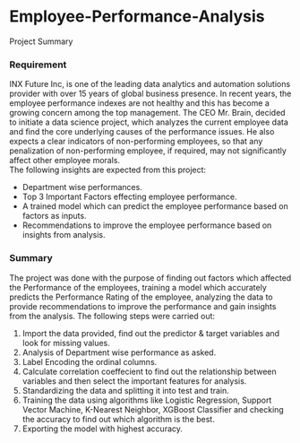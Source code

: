 # Employee-Performance-Analysis

 Project Summary

### Requirement
   INX Future Inc, is one of the leading data analytics and automation solutions provider with over 15 years of global business presence. In recent years, the employee performance indexes are not healthy and this has become a growing concern among the top management. The CEO Mr. Brain, decided to initiate a data science project, which analyzes the current employee data and find the core underlying causes of the performance issues. He also expects a clear indicators of non-performing employees, so that any penalization of non-performing employee, if required, may not significantly affect other employee morals.             
   The following insights are expected from this project:
- Department wise performances.
- Top 3 Important Factors effecting employee performance.
- A trained model which can predict the employee performance based on factors as inputs.
- Recommendations to improve the employee performance based on insights from analysis.

### Summary
   The project was done with the purpose of finding out factors which affected the Performance of the employees, training a model which accurately predicts the Performance Rating of the employee, analyzing the data to provide recommendations to improve the performance and gain insights from the analysis.
   The following steps were carried out:
1. Import the data provided, find out the predictor & target variables and look for missing values.
2. Analysis of Department wise performance as asked.
3. Label Encoding the ordinal columns.
4. Calculate correlation coeffecient to find out the relationship between variables and then select the important features for analysis.
5. Standardizing the data and splitting it into test and train.
6. Training the data using algorithms like Logistic Regression, Support Vector Machine, K-Nearest Neighbor, XGBoost Classifier and checking the accuracy to find out which algorithm is the best.
7. Exporting the model with highest accuracy. 



